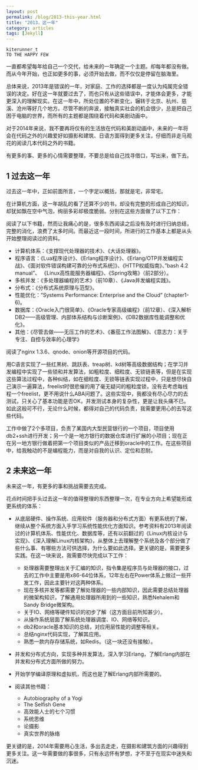 ```yaml
---
layout: post
permalink: /blog/2013-this-year.html
title: "2013，这一年"
category: articles
tags: [Jekyll]
---
```


    kiterunner_t
    TO THE HAPPY FEW

一直都希望每年给自己一个交代，给未来的一年确定一个主题。却每年都没有做。而从今年开始，也正如更多的事，必须开始去做，而不仅仅是停留在脑海里。

总体来说，2013年是错误的一年，对家庭、工作的选择都是一度认为纯属完全错误的决定。好在这一年就要过去了，而也只有从这些错误中，才能体会更多，才能更深入的理解现实。在这一年中，所处位置的不断变化，辗转于北京、杭州、慈溪、沧州等好几个地方。尽管不断的奔波，接触真实社会的机会很少，总是把自己困于电脑的世界，而所有的主题都是围绕着代码和美剧动画中。

对于2014年来说，我不要再将仅有的生活放在代码和美剧动画中，未来的一年将会在代码之外的兴趣爱好如摄影和建筑、日语方面得到更多关注，仔细而非走马观花的阅读几本代码之外的书籍。

有更多的事、更多的心情需要整理，不要总是给自己找寻借口，写出来，做下去。

## 1 过去这一年
过去这一年中，正如前面所言，一个字足以概括，那就是宅，非常宅。

在计算机方面，这一年胡乱的看了还算不少的书，却没有完整的形成自己的知识，却犹如飘在空中气泡，绚丽多彩却极度脆弱。分别在这些方面做了以下工作：

阅读了以下书籍，然而让我痛心的是，很多东西阅读之后没有及时进行归纳总结，完整的消化，浪费了太多时间。而最近这一段时间，所进行的工作基本上都是从头开始整理阅读过的资料。

* 计算机体系：《支撑现代处理器的技术》、《大话处理器》。
* 程序语言：《Lua程序设计》、《Erlang程序设计》、《Erlang/OTP并发编程实战》、《面对软件错误构建可靠的分布式系统]》、《HTTP权威指南》、”bash 4.2 manual”、 《Linux高性能服务器编程》、《Spring攻略》（前2部分）。
* 多核并发：《多处理器编程的艺术》（前10章）、《Java并发编程实践》。
* 分布式：《分布式系统原理与范型》。
* 性能优化：”Systems Performance: Enterprise and the Cloud” (chapter1-6)。
* 数据库：《Oracle入门很简单》、《Oracle专家高级编程》（前12章）、《深入解析DB2——高级管理、内部体系结构与诊断案例》、《DB2数据库性能调整和优化》。
* 其他：《尽管去做——无压工作的艺术》、《番茄工作法图解》、《意志力：关于专注、自控与效率的心理学》

阅读了nginx 1.3.6、qnode、onion等开源项目的代码。

用C语言实现了一些红黑树、跳跃表、treap树、kd树等高级数据结构；在学习并发编程中实现了一些锁和并发算法，如粗粒度、细粒度、无锁链表等，但是在实现这些算法过程中，各种纠结，如在细粒度、无锁等链表实现过程中，只是想尽快自己演示一遍算法，freelist时很悲催的用了毫无疑问的粗粒度锁，没有去考虑每线程一个freelist，更不用说什么ABA问题了。这些实现中，我都没有尽心尽力的去测试，只关心了基本功能是否OK，并发测试本身的复杂性，更是让我头痛不已。如此这般可不行，无论什么时候，都得对自己的代码负责，我需要更用心的去写这些代码。

工作中做了2个多项目，负责了某国内大型民营银行的一个项目，项目使用db2+ssh进行开发；另一个是一地方银行的数据仓库进行扩展的小项目；现在正在另一地方银行做着把第一个项目类似的产品迁移到oracle中的工作。在这些项目中，给我触动的不是编程能力，而是对自我的认识、定位和忍耐。

## 2 未来这一年
未来这一年，有更多的事和挑战需要去完成。

花点时间把手头过去这一年的值得整理的东西整理一次，在专业方向上希望能形成更系统的体系：

* 从底层硬件、操作系统、应用软件（服务器和分布式方面）有更系统的了解，继续从整个系统方面入手学习系统性能优化方面知识。参考资料有2013年阅读过的计算机体系、性能优化、数据库等，还有以前翻过的《Linux内核设计与实现》、《深入理解Linux内核架构》，从整体上去理解整个系统及各个部分做了些什么事、有哪些方法可供选择，为什么要如此选择。更关键的是，需要更多实践。在这一块来说，我需要尽快完成以下工作：

    * 处理器需要整理出关于汇编的知识，指令集是程序员与处理器的接口，过去的工作中主要是用x86-64位体系，12年左右在Power体系上做过一些开发工作，因此主要针对这两种体系。
    * 现在多核并发等都需要了解处理器的一些内部知识，因此需要总结处理器的微架构知识，了解通用处理器所用到的一些知识，熟悉Nehalem和Sandy Bridge微架构。
    * 关于IO、网络等硬件知识的初步了解（这方面目前所知甚少）。
    * 从操作系统层面了解系统处理器调度、IO、网络等知识。
    * db2和oracle基本知识的总结，对应用层性能的调整等相关。
    * 总结nginx代码实现，了解其应用。
    * 熟悉一款内存存储系统，如Redis。（这一块还没有接触）。

* 并发和分布式方向，实现多种并发算法，深入学习Erlang，了解Erlang内部在并发和分布式方面所做的努力。
* 开始学学编译原理和虚拟机，而这也是了解Erlang内部所需要的。
* 阅读其他书籍：

    * Autobiography of a Yogi
    * The Selfish Gene
    * 高效能人士的七个习惯
    * 系统思维
    * 论摄影
    * 真实世界的脉络

更关键的是，2014年需要用心生活，多出去走走，在摄影和建筑方面的兴趣得到更多关注。这一年需要做的事很多，只有永远怀有梦想，才不至于在现实中迷失和沉迷。


